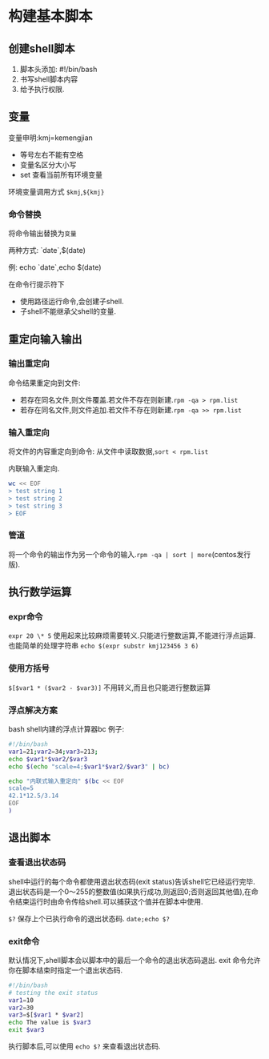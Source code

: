 # 构建基本脚本
## 创建shell脚本

1. 脚本头添加: #!/bin/bash
2. 书写shell脚本内容
3. 给予执行权限.

## 变量
变量申明:kmj=kemengjian

- 等号左右不能有空格
- 变量名区分大小写
- set 查看当前所有环境变量

环境变量调用方式 `$kmj`,`${kmj}`

### 命令替换
将命令输出替换为`变量`

两种方式:
\`date\`,$(date)

例: echo \`date\`,echo $(date)

在命令行提示符下

- 使用路径运行命令,会创建子shell.
- 子shell不能继承父shell的变量.

## 重定向输入输出

### 输出重定向
命令结果重定向到文件:

- 若存在同名文件,则文件覆盖.若文件不存在则新建.`rpm -qa > rpm.list`
- 若存在同名文件,则文件追加.若文件不存在则新建.`rpm -qa >> rpm.list`

### 输入重定向
将文件的内容重定向到命令:
从文件中读取数据,`sort < rpm.list`

内联输入重定向.

```bash
wc << EOF
> test string 1
> test string 2
> test string 3
> EOF
```

### 管道
将一个命令的输出作为另一个命令的输入.`rpm -qa | sort | more`(centos发行版).

## 执行数学运算

### expr命令

`expr 20 \* 5`
使用起来比较麻烦需要转义.只能进行整数运算,不能进行浮点运算.
也能简单的处理字符串 `echo $(expr substr kmj123456 3 6)`

### 使用方括号
`$[$var1 * ($var2 - $var3)]`
不用转义,而且也只能进行整数运算

### 浮点解决方案
bash shell内建的浮点计算器bc
例子:

```bash
#!/bin/bash
var1=21;var2=34;var3=213;
echo $var1*$var2/$var3
echo $(echo "scale=4;$var1*$var2/$var3" | bc)

echo "内联式输入重定向" $(bc << EOF
scale=5
42.1*12.5/3.14
EOF
)
```

## 退出脚本

### 查看退出状态码
shell中运行的每个命令都使用退出状态码(exit status)告诉shell它已经运行完毕.退出状态码是一个0～255的整数值(如果执行成功,则返回0;否则返回其他值),在命令结束运行时由命令传给shell.可以捕获这个值并在脚本中使用.

 `$?` 保存上个已执行命令的退出状态码.
 `date;echo $?`

### exit命令
默认情况下,shell脚本会以脚本中的最后一个命令的退出状态码退出. exit 命令允许你在脚本结束时指定一个退出状态码.

```bash
#!/bin/bash
# testing the exit status
var1=10
var2=30
var3=$[$var1 * $var2]
echo The value is $var3
exit $var3
```

执行脚本后,可以使用 `echo $?` 来查看退出状态码.